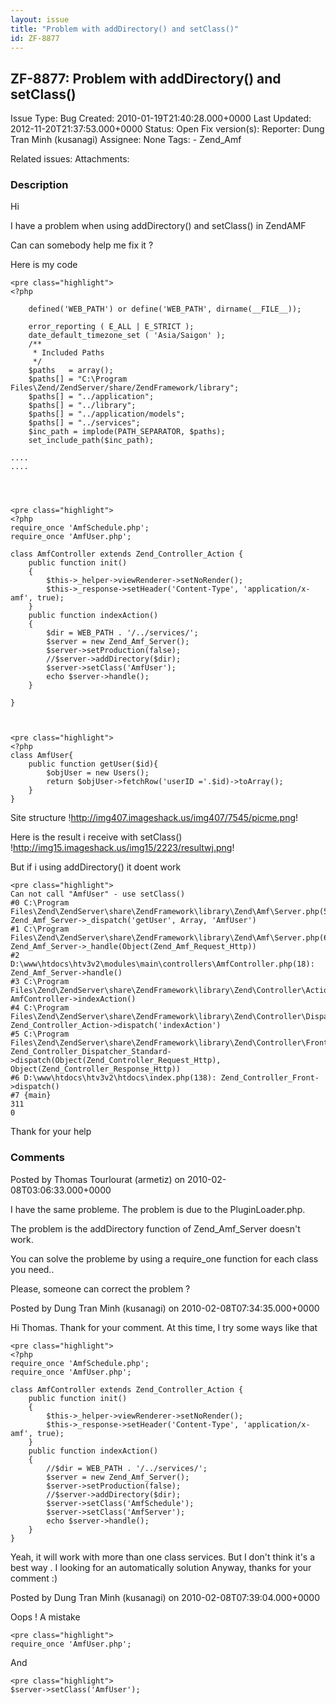 ```yaml
---
layout: issue
title: "Problem with addDirectory() and setClass()"
id: ZF-8877
---
```


ZF-8877: Problem with addDirectory() and setClass()
---------------------------------------------------

 Issue Type: Bug Created: 2010-01-19T21:40:28.000+0000 Last Updated: 2012-11-20T21:37:53.000+0000 Status: Open Fix version(s): 
 Reporter:  Dung Tran Minh (kusanagi)  Assignee:  None  Tags: - Zend\_Amf
 
 Related issues: 
 Attachments: 
### Description

Hi

I have a problem when using addDirectory() and setClass() in ZendAMF

Can can somebody help me fix it ?

Here is my code

 
    <pre class="highlight">
    <?php
    
        defined('WEB_PATH') or define('WEB_PATH', dirname(__FILE__));
    
        error_reporting ( E_ALL | E_STRICT );
        date_default_timezone_set ( 'Asia/Saigon' );    
        /**
         * Included Paths
         */
        $paths   = array();
        $paths[] = "C:\Program Files\Zend/ZendServer/share/ZendFramework/library";
        $paths[] = "../application";                        
        $paths[] = "../library";                        
        $paths[] = "../application/models";                 
        $paths[] = "../services";                           
        $inc_path = implode(PATH_SEPARATOR, $paths);
        set_include_path($inc_path);
        
    ....
    ....
    


 
    <pre class="highlight">
    <?php
    require_once 'AmfSchedule.php';
    require_once 'AmfUser.php';
    
    class AmfController extends Zend_Controller_Action {
        public function init()
        {
            $this->_helper->viewRenderer->setNoRender();
            $this->_response->setHeader('Content-Type', 'application/x-amf', true);
        }
        public function indexAction()
        {
            $dir = WEB_PATH . '/../services/';
            $server = new Zend_Amf_Server();
            $server->setProduction(false);
            //$server->addDirectory($dir);
            $server->setClass('AmfUser');
            echo $server->handle();
        }
        
    }


 
    <pre class="highlight">
    <?php
    class AmfUser{
        public function getUser($id){
            $objUser = new Users();
            return $objUser->fetchRow('userID ='.$id)->toArray();
        }
    }


Site structure !<http://img407.imageshack.us/img407/7545/picme.png>!

Here is the result i receive with setClass() !<http://img15.imageshack.us/img15/2223/resultwj.png>!

But if i using addDirectory() it doent work

 
    <pre class="highlight">
    Can not call "AmfUser" - use setClass()
    #0 C:\Program Files\Zend\ZendServer\share\ZendFramework\library\Zend\Amf\Server.php(536): Zend_Amf_Server->_dispatch('getUser', Array, 'AmfUser')
    #1 C:\Program Files\Zend\ZendServer\share\ZendFramework\library\Zend\Amf\Server.php(626): Zend_Amf_Server->_handle(Object(Zend_Amf_Request_Http))
    #2 D:\www\htdocs\htv3v2\modules\main\controllers\AmfController.php(18): Zend_Amf_Server->handle()
    #3 C:\Program Files\Zend\ZendServer\share\ZendFramework\library\Zend\Controller\Action.php(513): AmfController->indexAction()
    #4 C:\Program Files\Zend\ZendServer\share\ZendFramework\library\Zend\Controller\Dispatcher\Standard.php(289): Zend_Controller_Action->dispatch('indexAction')
    #5 C:\Program Files\Zend\ZendServer\share\ZendFramework\library\Zend\Controller\Front.php(946): Zend_Controller_Dispatcher_Standard->dispatch(Object(Zend_Controller_Request_Http), Object(Zend_Controller_Response_Http))
    #6 D:\www\htdocs\htv3v2\htdocs\index.php(138): Zend_Controller_Front->dispatch()
    #7 {main}
    311
    0


Thank for your help

 

 

### Comments

Posted by Thomas Tourlourat (armetiz) on 2010-02-08T03:06:33.000+0000

I have the same probleme. The problem is due to the PluginLoader.php.

The problem is the addDirectory function of Zend\_Amf\_Server doesn't work.

You can solve the probleme by using a require\_one function for each class you need..

Please, someone can correct the problem ?

 

 

Posted by Dung Tran Minh (kusanagi) on 2010-02-08T07:34:35.000+0000

Hi Thomas. Thank for your comment. At this time, I try some ways like that

 
    <pre class="highlight">
    <?php
    require_once 'AmfSchedule.php';
    require_once 'AmfUser.php';
    
    class AmfController extends Zend_Controller_Action {
        public function init()
        {
            $this->_helper->viewRenderer->setNoRender();
            $this->_response->setHeader('Content-Type', 'application/x-amf', true);
        }
        public function indexAction()
        {
            //$dir = WEB_PATH . '/../services/';
            $server = new Zend_Amf_Server();
            $server->setProduction(false);
            //$server->addDirectory($dir);
            $server->setClass('AmfSchedule');
            $server->setClass('AmfServer');
            echo $server->handle();
        }
    }


Yeah, it will work with more than one class services. But I don't think it's a best way . I looking for an automatically solution Anyway, thanks for your comment :)

 

 

Posted by Dung Tran Minh (kusanagi) on 2010-02-08T07:39:04.000+0000

Oops ! A mistake

 
    <pre class="highlight">
    require_once 'AmfUser.php';


And

 
    <pre class="highlight">
    $server->setClass('AmfUser');


 

 